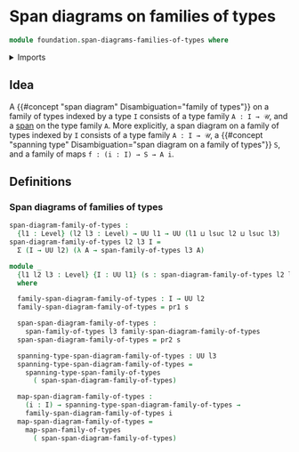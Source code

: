 # Span diagrams on families of types

```agda
module foundation.span-diagrams-families-of-types where
```

<details><summary>Imports</summary>

```agda
open import foundation.dependent-pair-types
open import foundation.spans-families-of-types
open import foundation.universe-levels
```

</details>

## Idea

A {{#concept "span diagram" Disambiguation="family of types"}} on a family of
types indexed by a type `I` consists of a type family `A : I → 𝒰`, and a
[span](foundation.spans-families-of-types.md) on the type family `A`. More
explicitly, a span diagram on a family of types indexed by `I` consists of a
type family `A : I → 𝒰`, a
{{#concept "spanning type" Disambiguation="span diagram on a family of types"}}
`S`, and a family of maps `f : (i : I) → S → A i`.

## Definitions

### Span diagrams of families of types

```agda
span-diagram-family-of-types :
  {l1 : Level} (l2 l3 : Level) → UU l1 → UU (l1 ⊔ lsuc l2 ⊔ lsuc l3)
span-diagram-family-of-types l2 l3 I =
  Σ (I → UU l2) (λ A → span-family-of-types l3 A)

module _
  {l1 l2 l3 : Level} {I : UU l1} (s : span-diagram-family-of-types l2 l3 I)
  where

  family-span-diagram-family-of-types : I → UU l2
  family-span-diagram-family-of-types = pr1 s

  span-span-diagram-family-of-types :
    span-family-of-types l3 family-span-diagram-family-of-types
  span-span-diagram-family-of-types = pr2 s

  spanning-type-span-diagram-family-of-types : UU l3
  spanning-type-span-diagram-family-of-types =
    spanning-type-span-family-of-types
      ( span-span-diagram-family-of-types)

  map-span-diagram-family-of-types :
    (i : I) → spanning-type-span-diagram-family-of-types →
    family-span-diagram-family-of-types i
  map-span-diagram-family-of-types =
    map-span-family-of-types
      ( span-span-diagram-family-of-types)
```
